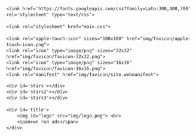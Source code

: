 <!DOCTYPE html>
<html>

<head>
	<title>PLANET of the ADS</title>


	<link href='https://fonts.googleapis.com/css?family=Lato:300,400,700' rel='stylesheet' type='text/css'>

	<link rel="stylesheet" href="main.css">

	<link rel="apple-touch-icon" sizes="180x180" href="img/favicon/apple-touch-icon.png">
	<link rel="icon" type="image/png" sizes="32x32" href="img/favicon/favicon-32x32.png">
	<link rel="icon" type="image/png" sizes="16x16" href="img/favicon/favicon-16x16.png">
	<link rel="manifest" href="img/favicon/site.webmanifest">

</head>

<body>

	<div id='stars'></div>
	<div id='stars2'></div>
	<div id='stars3'></div>

	<div id='title'>
		<img id="logo" src="img/logo.png"> <br>
		<span>we run ads</span>
	</div>

</body>

</html>
